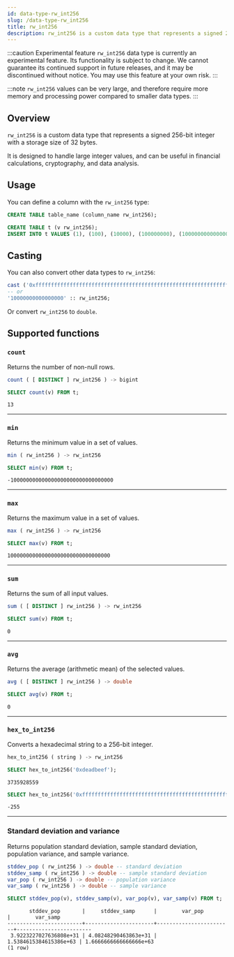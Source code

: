 ```yaml
---
id: data-type-rw_int256
slug: /data-type-rw_int256
title: rw_int256
description: rw_int256 is a custom data type that represents a signed 256-bit integer with a storage size of 32 bytes.
---
```


:::caution Experimental feature
`rw_int256` data type is currently an experimental feature. Its functionality is subject to change. We cannot guarantee its continued support in future releases, and it may be discontinued without notice. You may use this feature at your own risk.
:::

:::note
`rw_int256` values can be very large, and therefore require more memory and processing power compared to smaller data types.
:::

## Overview

`rw_int256` is a custom data type that represents a signed 256-bit integer with a storage size of 32 bytes.

It is designed to handle large integer values, and can be useful in financial calculations, cryptography, and data analysis.

## Usage

You can define a column with the `rw_int256` type:

```sql title=Syntax
CREATE TABLE table_name (column_name rw_int256);
```

```sql title=Example
CREATE TABLE t (v rw_int256);
INSERT INTO t VALUES (1), (100), (10000), (100000000), (10000000000000000), ('100000000000000000000000000000000'), (0), (-1), (-100), (-10000), (-100000000), (-10000000000000000), ('-100000000000000000000000000000000');
```

## Casting

You can also convert other data types to `rw_int256`:

```sql
cast ('0xfffffffffffffffffffffffffffffffffffffffffffffffffffffffffffffffe' AS rw_int256);
-- or
'10000000000000000' :: rw_int256;
```

Or convert `rw_int256` to `double`.

## Supported functions

### `count`

Returns the number of non-null rows.

```sql title=Syntax
count ( [ DISTINCT ] rw_int256 ) -> bigint
```

```sql title=Example
SELECT count(v) FROM t;
```

```
13
```

---

### `min`

Returns the minimum value in a set of values.

```sql title=Syntax
min ( rw_int256 ) -> rw_int256
```

```sql title=Example
SELECT min(v) FROM t;
```

```
-100000000000000000000000000000000
```

---

### `max`

Returns the maximum value in a set of values.

```sql title=Syntax
max ( rw_int256 ) -> rw_int256
```

```sql title=Example
SELECT max(v) FROM t;
```

```
100000000000000000000000000000000
```

---

### `sum`

Returns the sum of all input values.

```sql title=Syntax
sum ( [ DISTINCT ] rw_int256 ) -> rw_int256
```

```sql title=Example
SELECT sum(v) FROM t;
```

```
0
```

---

### `avg`

Returns the average (arithmetic mean) of the selected values.

```sql title=Syntax
avg ( [ DISTINCT ] rw_int256 ) -> double
```

```sql title=Example
SELECT avg(v) FROM t;
```

```
0
```

---

### `hex_to_int256`

Converts a hexadecimal string to a 256-bit integer.

```sql title=Syntax
hex_to_int256 ( string ) -> rw_int256
```

```sql title=Example-1
SELECT hex_to_int256('0xdeadbeef');
```

```
3735928559
```

```sql title=Example-2
SELECT hex_to_int256('0xffffffffffffffffffffffffffffffffffffffffffffffffffffffffffffff01');
```

```
-255
```

---

### Standard deviation and variance

Returns population standard deviation, sample standard deviation, population variance, and sample variance.

```sql title=Signature
stddev_pop ( rw_int256 ) -> double -- standard deviation
stddev_samp ( rw_int256 ) -> double -- sample standard deviation
var_pop ( rw_int256 ) -> double -- population variance
var_samp ( rw_int256 ) -> double -- sample variance
```

```sql title=Example
SELECT stddev_pop(v), stddev_samp(v), var_pop(v), var_samp(v) FROM t;
```

```
       stddev_pop       |     stddev_samp      |        var_pop         |        var_samp        
------------------------+----------------------+------------------------+------------------------
 3.9223227027636808e+31 | 4.08248290463863e+31 | 1.5384615384615386e+63 | 1.6666666666666666e+63
(1 row)
```

